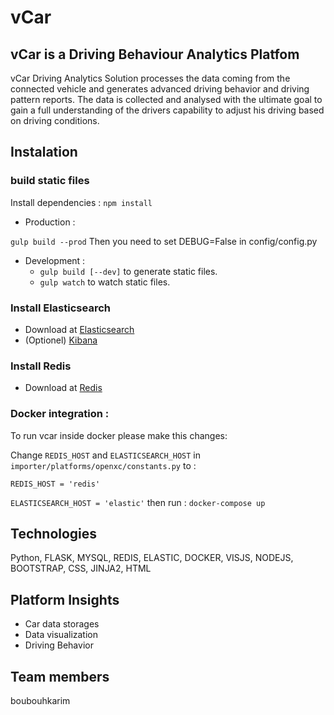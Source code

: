 # vCar

## vCar is a Driving Behaviour Analytics Platfom

vCar Driving Analytics Solution processes the data coming from the connected vehicle and generates advanced driving behavior
and driving pattern reports. The data is collected and analysed with the ultimate goal to gain a full understanding of
the drivers capability to adjust his driving based on driving conditions.

## Instalation

### build static files

Install dependencies :
`npm install`

* Production :

`gulp build --prod`
Then you need to set DEBUG=False in config/config.py

* Development :
  * `gulp build [--dev]` to generate static files.
  * `gulp watch` to watch static files.

### Install Elasticsearch

* Download at [Elasticsearch](https://www.elastic.co/products/elasticsearch)
* (Optionel) [Kibana](https://www.elastic.co/products/kibana)

### Install Redis

* Download at [Redis](https://redis.io/download)

### Docker integration :
To run vcar inside docker please make this changes:

Change `REDIS_HOST` and `ELASTICSEARCH_HOST` in `importer/platforms/openxc/constants.py` to : 

`REDIS_HOST = 'redis'`

`ELASTICSEARCH_HOST = 'elastic'`
then run :
`docker-compose up`

## Technologies

Python, FLASK, MYSQL, REDIS, ELASTIC, DOCKER, VISJS, NODEJS, BOOTSTRAP, CSS, JINJA2, HTML

## Platform Insights

* Car data storages
* Data visualization
* Driving Behavior

## Team members

boubouhkarim
